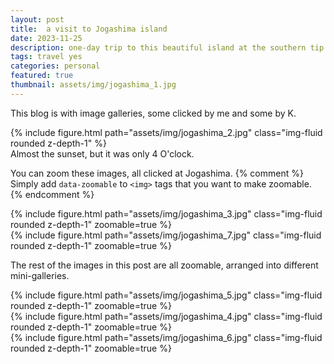 ```yaml
---
layout: post
title:  a visit to Jogashima island
date: 2023-11-25 
description: one-day trip to this beautiful island at the southern tip of the Miura Peninsula
tags: travel yes
categories: personal
featured: true
thumbnail: assets/img/jogashima_1.jpg
---
```



This blog is with image galleries, some clicked by me and some by K.

<div class="row mt-3">
    <div class="col-sm mt-3 mt-md-0">
        {% include figure.html path="assets/img/jogashima_2.jpg" class="img-fluid rounded z-depth-1" %}
    </div>

</div>
<div class="caption">
    Almost the sunset, but it was only 4 O'clock.
</div>

You can zoom these images, all clicked at Jogashima. 
{% comment %}
Simply add `data-zoomable` to `<img>` tags that you want to make zoomable.
{% endcomment %}

<div class="row mt-3">
    <div class="col-sm mt-3 mt-md-0">
        {% include figure.html path="assets/img/jogashima_3.jpg" class="img-fluid rounded z-depth-1" zoomable=true %}
    </div>
    <div class="col-sm mt-3 mt-md-0">
        {% include figure.html path="assets/img/jogashima_7.jpg" class="img-fluid rounded z-depth-1" zoomable=true %}
    </div>
</div>

The rest of the images in this post are all zoomable, arranged into different mini-galleries.

<div class="row mt-3">
    <div class="col-sm mt-3 mt-md-0">
        {% include figure.html path="assets/img/jogashima_5.jpg" class="img-fluid rounded z-depth-1" zoomable=true %}
    </div>
    <div class="col-sm mt-3 mt-md-0">
        {% include figure.html path="assets/img/jogashima_4.jpg" class="img-fluid rounded z-depth-1" zoomable=true %}
    </div>
    <div class="col-sm mt-3 mt-md-0">
        {% include figure.html path="assets/img/jogashima_6.jpg" class="img-fluid rounded z-depth-1" zoomable=true %}
    </div>
</div>
